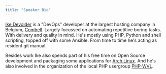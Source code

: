 ```yaml
---
title: "Speaker Bio"
---
```


[Ike Devolder](https://herecura.eu) is a "DevOps" developer at the largest hosting company in Belgium, [Combell](https://www.combell.com). Largely focussed on automating repetitive boring tasks. With delivery and quality in mind. He's mostly using PHP, Python and shell scripting, topped off with some Ansible. From time to time he's acting as resident git manual.

Besides work Ike also spends part of his free time on Open Source development and packaging some applications for [Arch Linux](https://archlinux.org). And he's also involved in the organization of the local PHP usergroup [PHP-WVL](http://php-wvl.be).

